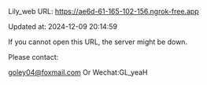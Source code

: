 Lily_web URL: https://ae6d-61-165-102-156.ngrok-free.app

Updated at: 2024-12-09 20:14:59

If you cannot open this URL, the server might be down.

Please contact: 

goley04@foxmail.com Or Wechat:GL_yeaH